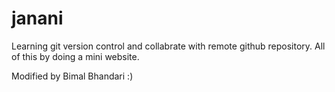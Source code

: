 # janani

Learning git version control and collabrate with remote github repository. All of this by doing a mini website.

Modified by Bimal Bhandari :)
